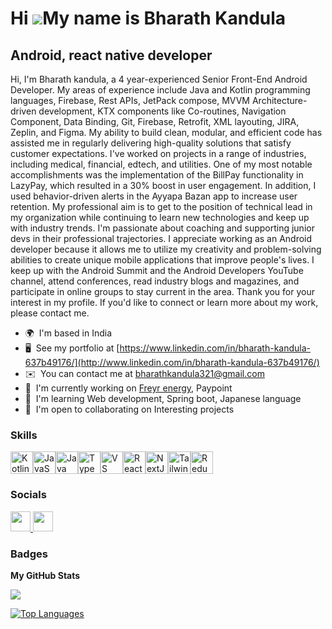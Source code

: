 Hi ![](https://user-images.githubusercontent.com/18350557/176309783-0785949b-9127-417c-8b55-ab5a4333674e.gif)My name is Bharath Kandula
=======================================================================================================================================

Android, react native developer
-------------------------------

Hi, I'm Bharath kandula, a 4 year-experienced Senior Front-End Android Developer. My areas of experience include Java and Kotlin programming languages, Firebase, Rest APIs, JetPack compose, MVVM Architecture-driven development, KTX components like Co-routines, Navigation Component, Data Binding, Git, Firebase, Retrofit, XML layouting, JIRA, Zeplin, and Figma. My ability to build clean, modular, and efficient code has assisted me in regularly delivering high-quality solutions that satisfy customer expectations. I've worked on projects in a range of industries, including medical, financial, edtech, and utilities. One of my most notable accomplishments was the implementation of the BillPay functionality in LazyPay, which resulted in a 30% boost in user engagement. In addition, I used behavior-driven alerts in the Ayyapa Bazan app to increase user retention. My professional aim is to get to the position of technical lead in my organization while continuing to learn new technologies and keep up with industry trends. I'm passionate about coaching and supporting junior devs in their professional trajectories. I appreciate working as an Android developer because it allows me to utilize my creativity and problem-solving abilities to create unique mobile applications that improve people's lives. I keep up with the Android Summit and the Android Developers YouTube channel, attend conferences, read industry blogs and magazines, and participate in online groups to stay current in the area. Thank you for your interest in my profile. If you'd like to connect or learn more about my work, please contact me.

* 🌍  I'm based in India
* 🖥️  See my portfolio at [https://www.linkedin.com/in/bharath-kandula-637b49176/](http://www.linkedin.com/in/bharath-kandula-637b49176/)
* ✉️  You can contact me at [bharathkandula321@gmail.com](mailto:bharathkandula321@gmail.com)
* 🚀  I'm currently working on [Freyr energy](http://freyrenergy.com/), Paypoint
* 🧠  I'm learning Web development, Spring boot, Japanese language
* 🤝  I'm open to collaborating on Interesting projects

### Skills


<p align="left">
<a href="https://kotlinlang.org/" target="_blank" rel="noreferrer"><img src="https://raw.githubusercontent.com/danielcranney/readme-generator/main/public/icons/skills/kotlin-colored.svg" width="36" height="36" alt="Kotlin" /></a><a href="https://developer.mozilla.org/en-US/docs/Web/JavaScript" target="_blank" rel="noreferrer"><img src="https://raw.githubusercontent.com/danielcranney/readme-generator/main/public/icons/skills/javascript-colored.svg" width="36" height="36" alt="JavaScript" /></a><a href="https://www.oracle.com/java/" target="_blank" rel="noreferrer"><img src="https://raw.githubusercontent.com/danielcranney/readme-generator/main/public/icons/skills/java-colored.svg" width="36" height="36" alt="Java" /></a><a href="https://www.typescriptlang.org/" target="_blank" rel="noreferrer"><img src="https://raw.githubusercontent.com/danielcranney/readme-generator/main/public/icons/skills/typescript-colored.svg" width="36" height="36" alt="TypeScript" /></a><a href="https://code.visualstudio.com/" target="_blank" rel="noreferrer"><img src="https://raw.githubusercontent.com/danielcranney/readme-generator/main/public/icons/skills/visualstudiocode.svg" width="36" height="36" alt="VS Code" /></a><a href="https://reactjs.org/" target="_blank" rel="noreferrer"><img src="https://raw.githubusercontent.com/danielcranney/readme-generator/main/public/icons/skills/react-colored.svg" width="36" height="36" alt="React" /></a><a href="https://nextjs.org/docs" target="_blank" rel="noreferrer"><img src="https://raw.githubusercontent.com/danielcranney/readme-generator/main/public/icons/skills/nextjs-colored.svg" width="36" height="36" alt="NextJs" /></a><a href="https://tailwindcss.com/" target="_blank" rel="noreferrer"><img src="https://raw.githubusercontent.com/danielcranney/readme-generator/main/public/icons/skills/tailwindcss-colored.svg" width="36" height="36" alt="TailwindCSS" /></a><a href="https://redux.js.org/" target="_blank" rel="noreferrer"><img src="https://raw.githubusercontent.com/danielcranney/readme-generator/main/public/icons/skills/redux-colored.svg" width="36" height="36" alt="Redux" /></a>
</p>


### Socials

<p align="left"> <a href="https://www.github.com/bharathkandula99" target="_blank" rel="noreferrer"> <picture> <source media="(prefers-color-scheme: dark)" srcset="https://raw.githubusercontent.com/danielcranney/readme-generator/main/public/icons/socials/github-dark.svg" /> <source media="(prefers-color-scheme: light)" srcset="https://raw.githubusercontent.com/danielcranney/readme-generator/main/public/icons/socials/github.svg" /> <img src="https://raw.githubusercontent.com/danielcranney/readme-generator/main/public/icons/socials/github.svg" width="32" height="32" /> </picture> </a> <a href="https://www.linkedin.com/in/bharath-kandula-637b49176" target="_blank" rel="noreferrer"> <picture> <source media="(prefers-color-scheme: dark)" srcset="https://raw.githubusercontent.com/danielcranney/readme-generator/main/public/icons/socials/linkedin-dark.svg" /> <source media="(prefers-color-scheme: light)" srcset="https://raw.githubusercontent.com/danielcranney/readme-generator/main/public/icons/socials/linkedin.svg" /> <img src="https://raw.githubusercontent.com/danielcranney/readme-generator/main/public/icons/socials/linkedin.svg" width="32" height="32" /> </picture> </a></p>

### Badges

<b>My GitHub Stats</b>

<a href="http://www.github.com/bharathkandula99"><img src="https://github-readme-streak-stats.herokuapp.com/?user=bharathkandula99&stroke=ffffff&background=1c1917&ring=0891b2&fire=0891b2&currStreakNum=ffffff&currStreakLabel=0891b2&sideNums=ffffff&sideLabels=ffffff&dates=ffffff&hide_border=true" /></a>

<a href="https://github.com/bharathkandula99" align="left"><img src="https://github-readme-stats.vercel.app/api/top-langs/?username=bharathkandula99&langs_count=10&title_color=0891b2&text_color=ffffff&icon_color=0891b2&bg_color=1c1917&hide_border=true&locale=en&custom_title=Top%20%Languages" alt="Top Languages" /></a>

<!--
**bharathkandula99/bharathkandula99** is a ✨ _special_ ✨ repository because its `README.md` (this file) appears on your GitHub profile.

Here are some ideas to get you started:

- 🔭 I’m currently working on ...
- 🌱 I’m currently learning ...
- 👯 I’m looking to collaborate on ...
- 🤔 I’m looking for help with ...
- 💬 Ask me about ...
- 📫 How to reach me: ...
- 😄 Pronouns: ...
- ⚡ Fun fact: ...
-->
